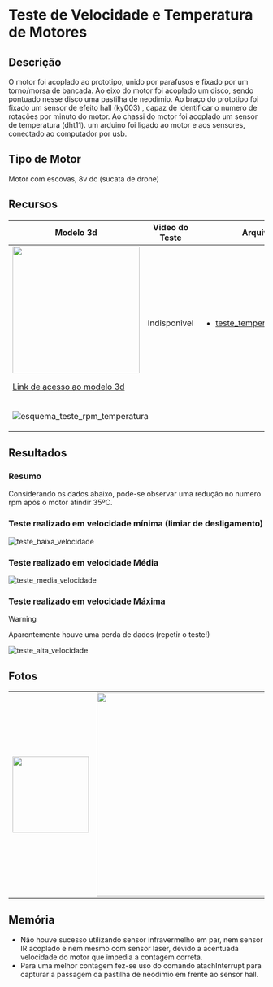 # Teste de Velocidade e Temperatura de Motores 

## Descrição

O motor foi acoplado ao prototipo, unido por parafusos e fixado por um torno/morsa de bancada.
Ao eixo do motor foi acoplado um disco, sendo pontuado nesse disco uma pastilha de neodimio.
Ao braço do prototipo foi fixado um sensor de efeito hall (ky003) , capaz de identificar o numero de rotações por minuto do motor.
Ao chassi do motor foi acoplado um sensor de temperatura (dht11).
um arduino foi ligado ao motor e aos sensores, conectado ao computador por usb.

## Tipo de Motor

Motor com escovas, 8v dc (sucata de drone)

## Recursos

<table>
  <thead>
    <th>Modelo 3d</th>
    <th>Video do Teste</th>
    <th>Arquivos</th>
  </thead>
  <tbody><tr><td>

<image src="https://github.com/DanielMartinezIFMS/ifdrone/assets/80930367/9733e70f-186e-4778-99d7-5438b923400b" width="250"/>
    
[Link de acesso ao modelo 3d](https://a360.co/3vQdebz)
    
  </td>
  <td>

<!--a href="http://www.youtube.com/watch?feature=player_embedded&v=DHbbZP4LOAc
" target="_blank"><img src="http://img.youtube.com/vi/DHbbZP4LOAc/0.jpg" 
alt="IMAGE ALT TEXT HERE" width="240" height="180" border="10" /-->
Indisponivel
      
  </td>
  <td>
    
- [teste_temperatura_rpm.ino](https://github.com/DanielMartinezIFMS/ifdrone/blob/main/docs/teste_temperara_rpm.ino)

  </td>
  </tr>
  <tr>
  <td colspan="3">

![esquema_teste_rpm_temperatura](https://github.com/DanielMartinezIFMS/ifdrone/assets/80930367/6c2553ce-7f51-405e-9a7d-9d70ba22ba98)

  </td>
  </tr>
  </tbody>
</table>

## Resultados
### Resumo

Considerando os dados abaixo, pode-se observar uma redução no numero rpm após o motor atindir 35ºC.

### Teste realizado em velocidade mínima (limiar de desligamento)
![teste_baixa_velocidade](https://github.com/DanielMartinezIFMS/ifdrone/assets/80930367/75f947f6-4685-418d-bb18-d50a1e879787)
### Teste realizado em velocidade Média
![teste_media_velocidade](https://github.com/DanielMartinezIFMS/ifdrone/assets/80930367/bfbee050-36e1-418d-92da-5eb5189078ae)

### Teste realizado em velocidade Máxima
> [!WARNING]
> Aparentemente houve uma perda de dados (repetir o teste!)

![teste_alta_velocidade](https://github.com/DanielMartinezIFMS/ifdrone/assets/80930367/6dff29e8-8a41-4c1e-949b-43273f60b1f1)

## Fotos

<table>
  <tbody>
    <tr><td>
      <image src="https://github.com/DanielMartinezIFMS/ifdrone/assets/80930367/36211889-f7f3-4e14-9f65-75b9b39a63e3" width="150" />
    </td><td>
      <image src="https://github.com/DanielMartinezIFMS/ifdrone/assets/80930367/6248167f-5e29-4653-a91d-3b5eccc7d805" width="400" />
    </td><td>
      <image src="https://github.com/DanielMartinezIFMS/ifdrone/assets/80930367/0d6e74f0-2a7c-449a-9b99-bd45fbf6a96f)" width="150" />
    </td></tr>
  </tbody>
</table>

## Memória

- Não houve sucesso utilizando sensor infravermelho em par, nem sensor IR acoplado e nem mesmo com sensor laser, devido a acentuada velocidade do motor que impedia a contagem correta.
- Para uma melhor contagem fez-se uso do comando atachInterrupt para capturar a passagem da pastilha de neodimio em frente ao sensor hall.
